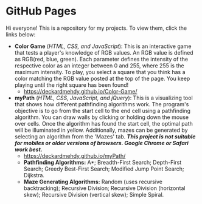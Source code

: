 # GitHub Pages
Hi everyone! This is a repository for my projects. To view them, click the links below:
* **Color Game** (*HTML, CSS, and JavaScript*): This is an interactive game that tests a player's knowledge of RGB values. An RGB value is defined as RGB(red, blue, green). Each parameter defines the intensity of the respective color as an integer between 0 and 255, where 255 is the maximum intensity. To play, you select a square that you think has a color matching the RGB value posted at the top of the page. You keep playing until the right square has been found!
  * https://deckardmehdy.github.io/Color-Game/
* **myPath** (*HTML, CSS, JavaScript, and jQuery*): This is a visualizing tool that shows how different pathfinding algorithms work. The program's objective is to go from the start cell to the end cell using a pathfinding algorithm. You can draw walls by clicking or holding down the mouse over cells. Once the algorithm has found the start cell, the optimal path will be illuminated in yellow. Additionally, mazes can be generated by selecting an algorithm from the 'Mazes' tab. ***This project is not suitable for mobiles or older versions of browsers. Google Chrome or Safari work best.***
  * https://deckardmehdy.github.io/myPath/
   * **Pathfinding Algorithms:** A*; Breadth-First Search; Depth-First Search; Greedy Best-First Search; Modified Jump Point Search; Dijkstra.
   * **Maze Generating Algorithms:** Random (uses recursive backtracking); Recursive Division; Recursive Division (horizontal skew); Recursive Division (vertical skew); Simple Spiral.

